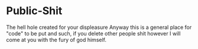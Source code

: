 # Public-Shit
The hell hole created for your displeasure
Anyway this is a general place for "code" to be put and such, if you delete other people shit however I will come at you with the 
fury of god himself.
